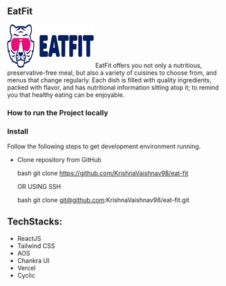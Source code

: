 ## EatFit
<img src="./src/Images/eat_fit_logo.png" height="100" width="200">
EatFit offers you not only a nutritious, preservative-free meal, but also a variety of cuisines to choose from, and menus that change regularly. Each dish is filled with quality ingredients, packed with flavor, and has nutritional information sitting atop it; to remind you that healthy eating can be enjoyable.

### How to run the Project locally
### Install

Follow the following steps to get development environment running.

* Clone repository from GitHub

  bash
  git clone https://github.com/KrishnaVaishnav98/eat-fit
  

   OR USING SSH

  bash
  git clone git@github.com:KrishnaVaishnav98/eat-fit.git


## TechStacks:

- ReactJS
- Tailwind CSS
- AOS
- Chankra UI
- Vercel
- Cyclic